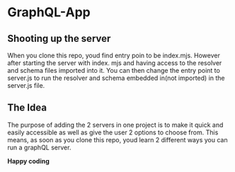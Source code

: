 # GraphQL-App

## Shooting up the server
When you clone this repo, youd find entry poin to be index.mjs.
However after starting the server with index. mjs and having access to the resolver and schema files imported into it.
You can then change the entry point to server.js to run the resolver and schema embedded in(not imported) in the server.js file.

## The Idea
The purpose of adding the 2 servers in one project is to make it quick and easily accessible as well as give the user 2 options to choose from.
This means, as soon as you clone this repo, youd learn 2 different ways you can run a graphQL server.

**Happy coding**